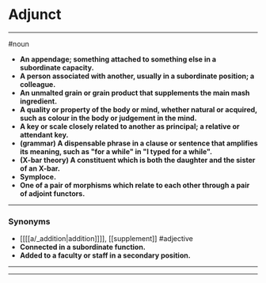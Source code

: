 # Adjunct
---
#noun
- **An appendage; something attached to something else in a subordinate capacity.**
- **A person associated with another, usually in a subordinate position; a colleague.**
- **An unmalted grain or grain product that supplements the main mash ingredient.**
- **A quality or property of the body or mind, whether natural or acquired, such as colour in the body or judgement in the mind.**
- **A key or scale closely related to another as principal; a relative or attendant key.**
- **(grammar) A dispensable phrase in a clause or sentence that amplifies its meaning, such as "for a while" in "I typed for a while".**
- **(X-bar theory) A constituent which is both the daughter and the sister of an X-bar.**
- **Symploce.**
- **One of a pair of morphisms which relate to each other through a pair of adjoint functors.**
---
### Synonyms
- [[[[a/_addition|addition]]]], [[supplement]]
#adjective
- **Connected in a subordinate function.**
- **Added to a faculty or staff in a secondary position.**
---
---
